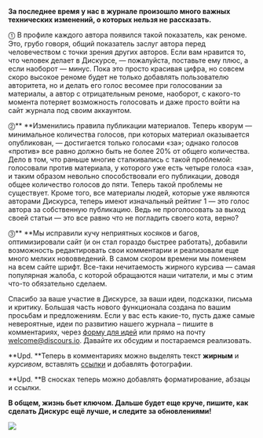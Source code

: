 **За последнее время у нас в журнале произошло много важных технических изменений, о которых нельзя не рассказать.**

⓵ В профиле каждого автора появился такой показатель, как реноме. Это, грубо говоря, общий показатель заслуг автора перед человечеством с точки зрения других авторов. Если вам нравится то, что человек делает в Дискурсе, — пожалуйста, поставьте ему плюс, а если наоборот — минус. Пока это просто красивая цифра, но совсем скоро высокое реноме будет не только добавлять пользователю авторитета, но и делать его голос весомее при голосовании за материалы, а автор с отрицательным реноме, наоборот, с какого-то момента потеряет возможность голосовать и даже просто войти на сайт журнала под своим аккаунтом.

⓶** **Изменились правила публикации материалов. Теперь кворум — минимальное количества голосов, при которых материал оказывается опубликован, — достигается только голосами «за»; однако голосов «против» все равно должно быть не более 20% от общего количества. Дело в том, что раньше многие сталкивались с такой проблемой: голосовали против материала, у которого уже есть четыре голоса «за», и таким образом невольно способствовали его публикации, доводя общее количество голосов до пяти. Теперь такой проблемы не существует. Кроме того, все материалы людей, которые уже являются авторами Дискурса, теперь имеют изначальный рейтинг 1 — это голос автора за собственную публикацию. Ведь не проголосовать за выход своей статьи — это все равно что не погладить своего кота, верно?

⓷** **Мы исправили кучу неприятных косяков и багов, оптимизировали сайт (и он стал гораздо быстрее работать), добавили возможность редактировать свои комментарии и реализовали еще много мелких нововведений. В самом скором времени мы поменяем на всем сайте шрифт. Все-таки нечитаемость жирного курсива — самая популярная жалоба, с которой обращаются наши читатели, и мы с этим что-то обязательно сделаем.

Спасибо за ваше участие в Дискурсе, за ваши идеи, подсказки, письма и критику. Большая часть нового функционала создана по вашим просьбам и предложениям. Если у вас есть какие-то, пусть даже самые невероятные, идеи по развитию нашего журнала – пишите в комментариях, через [форму для идей](https://discours.io/#idea) или прямо на почту [welcome@discours.io](mailto:welcome@discours.io). Давайте их обсудим и постараемся реализовать.

**Upd. **Теперь в комментариях можно выделять текст **жирным** и _курсивом_, вставлять [ссылки](https://discours.io/articles/editorial/test-vstavki-video) и добавлять фотографии.

**Upd. **В сносках теперь можно добавлять форматирование, абзацы и ссылки.‌  


**В общем, жизнь бьет ключом. Дальше будет еще круче, пишите, как сделать Дискурс ещё лучше, и следите за обновлениями!**

![](https://assets.discours.io/unsafe/900x/production/image/4bb60b30-90a4-11eb-aa04-5dc12812cf66.gif)
